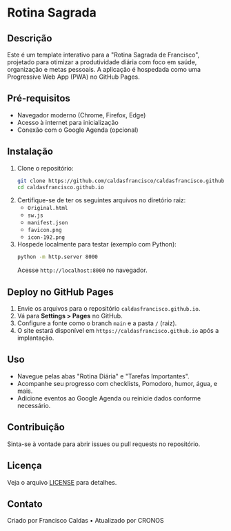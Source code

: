 # Rotina Sagrada

## Descrição
Este é um template interativo para a "Rotina Sagrada de Francisco", projetado para otimizar a produtividade diária com foco em saúde, organização e metas pessoais. A aplicação é hospedada como uma Progressive Web App (PWA) no GitHub Pages.

## Pré-requisitos
- Navegador moderno (Chrome, Firefox, Edge)
- Acesso à internet para inicialização
- Conexão com o Google Agenda (opcional)

## Instalação
1. Clone o repositório:
   ```bash
   git clone https://github.com/caldasfrancisco/caldasfrancisco.github.io.git
   cd caldasfrancisco.github.io
   ```
2. Certifique-se de ter os seguintes arquivos no diretório raiz:
   - `Original.html`
   - `sw.js`
   - `manifest.json`
   - `favicon.png`
   - `icon-192.png`
3. Hospede localmente para testar (exemplo com Python):
   ```bash
   python -m http.server 8000
   ```
   Acesse `http://localhost:8000` no navegador.

## Deploy no GitHub Pages
1. Envie os arquivos para o repositório `caldasfrancisco.github.io`.
2. Vá para **Settings > Pages** no GitHub.
3. Configure a fonte como o branch `main` e a pasta `/` (raiz).
4. O site estará disponível em `https://caldasfrancisco.github.io` após a implantação.

## Uso
- Navegue pelas abas "Rotina Diária" e "Tarefas Importantes".
- Acompanhe seu progresso com checklists, Pomodoro, humor, água, e mais.
- Adicione eventos ao Google Agenda ou reinicie dados conforme necessário.

## Contribuição
Sinta-se à vontade para abrir issues ou pull requests no repositório.

## Licença
Veja o arquivo [LICENSE](#) para detalhes.

## Contato
Criado por Francisco Caldas • Atualizado por CRONOS